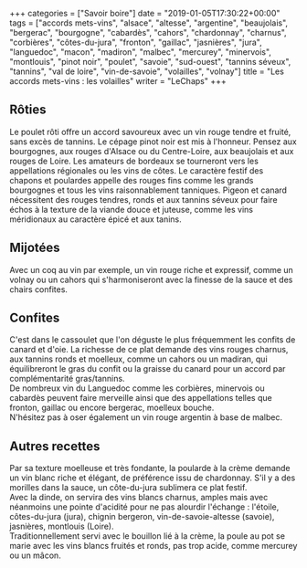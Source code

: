 +++
categories = ["Savoir boire"]
date = "2019-01-05T17:30:22+00:00"
tags = ["accords mets-vins", "alsace", "altesse", "argentine", "beaujolais", "bergerac", "bourgogne", "cabardès", "cahors", "chardonnay", "charnus", "corbières", "côtes-du-jura", "fronton", "gaillac", "jasnières", "jura", "languedoc", "macon", "madiron", "malbec", "mercurey", "minervois", "montlouis", "pinot noir", "poulet", "savoie", "sud-ouest", "tannins séveux", "tannins", "val de loire", "vin-de-savoie", "volailles", "volnay"] 
title = "Les accords mets-vins : les volailles"
writer = "LeChaps"
+++

## Rôties

Le poulet rôti offre un accord savoureux avec un vin rouge tendre et fruité, sans excès de tannins. Le cépage pinot noir est mis à l'honneur. Pensez aux bourgognes, aux rouges d'Alsace ou du Centre-Loire, aux beaujolais et aux rouges de Loire. Les amateurs de bordeaux se tourneront vers les appellations régionales ou les vins de côtes. Le caractère festif des chapons et poulardes appelle des rouges fins comme les grands bourgognes et tous les vins raisonnablement tanniques. Pigeon et canard nécessitent des rouges tendres, ronds et aux tannins séveux pour faire échos à la texture de la viande douce et juteuse, comme les vins méridionaux au caractère épicé et aux tanins.  

## Mijotées

Avec un coq au vin par exemple, un vin rouge riche et expressif, comme un volnay ou un cahors qui s'harmoniseront avec la finesse de la sauce et des chairs confites.

## Confites

C'est dans le cassoulet que l'on déguste le plus fréquemment les confits de canard et d'oie. La richesse de ce plat demande des vins rouges charnus, aux tannins ronds et moelleux, comme un cahors ou un madiran, qui équilibreront le gras du confit ou la graisse du canard pour un accord par complémentarité gras/tannins.  
De nombreux vin du Languedoc comme les corbières, minervois ou cabardès peuvent faire merveille ainsi que des appellations telles que fronton, gaillac ou encore bergerac, moelleux bouche.  
N'hésitez pas à oser également un vin rouge argentin à base de malbec.

## Autres recettes

Par sa texture moelleuse et très fondante, la poularde à la crème demande un vin blanc riche et élégant, de préférence issu de chardonnay. S'il y a des morilles dans la sauce, un côte-du-jura sublimera ce plat festif.  
Avec la dinde, on servira des vins blancs charnus, amples mais avec néanmoins une pointe d'acidité pour ne pas alourdir l'échange : l'étoile, côtes-du-jura (jura), chignin bergeron, vin-de-savoie-altesse (savoie), jasnières, montlouis (Loire).  
Traditionnellement servi avec le bouillon lié à la crème, la poule au pot se marie avec les vins blancs fruités et ronds, pas trop acide, comme mercurey ou un mâcon.

